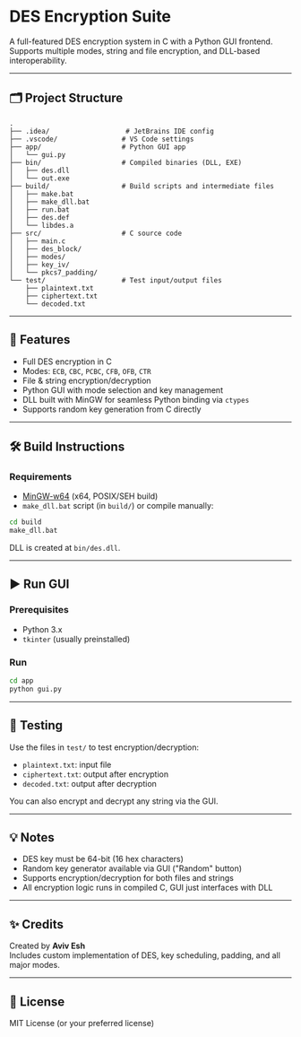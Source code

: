 # DES Encryption Suite

A full-featured DES encryption system in C with a Python GUI frontend. Supports multiple modes, string and file encryption, and DLL-based interoperability.

---

## 🗂 Project Structure

```
.
├── .idea/                   # JetBrains IDE config
├── .vscode/                # VS Code settings
├── app/                    # Python GUI app
│   └── gui.py
├── bin/                    # Compiled binaries (DLL, EXE)
│   ├── des.dll
│   └── out.exe
├── build/                  # Build scripts and intermediate files
│   ├── make.bat
│   ├── make_dll.bat
│   ├── run.bat
│   ├── des.def
│   └── libdes.a
├── src/                    # C source code
│   ├── main.c
│   ├── des_block/
│   ├── modes/
│   ├── key_iv/
│   └── pkcs7_padding/
└── test/                   # Test input/output files
    ├── plaintext.txt
    ├── ciphertext.txt
    └── decoded.txt
```

---

## 🔐 Features

- Full DES encryption in C
- Modes: `ECB`, `CBC`, `PCBC`, `CFB`, `OFB`, `CTR`
- File & string encryption/decryption
- Python GUI with mode selection and key management
- DLL built with MinGW for seamless Python binding via `ctypes`
- Supports random key generation from C directly

---

## 🛠 Build Instructions

### Requirements

- [MinGW-w64](https://github.com/rcpacini/mingw-w64) (x64, POSIX/SEH build)
- `make_dll.bat` script (in `build/`) or compile manually:

```sh
cd build
make_dll.bat
```

DLL is created at `bin/des.dll`.

---

## ▶️ Run GUI

### Prerequisites

- Python 3.x
- `tkinter` (usually preinstalled)

### Run

```sh
cd app
python gui.py
```

---

## 🧪 Testing

Use the files in `test/` to test encryption/decryption:

- `plaintext.txt`: input file
- `ciphertext.txt`: output after encryption
- `decoded.txt`: output after decryption

You can also encrypt and decrypt any string via the GUI.

---

## 💡 Notes

- DES key must be 64-bit (16 hex characters)
- Random key generator available via GUI ("Random" button)
- Supports encryption/decryption for both files and strings
- All encryption logic runs in compiled C, GUI just interfaces with DLL

---

## ✨ Credits

Created by **Aviv Esh**  
Includes custom implementation of DES, key scheduling, padding, and all major modes.

---

## 📜 License

MIT License (or your preferred license)
